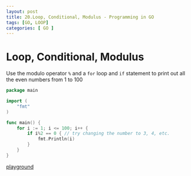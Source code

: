 ```yaml
---
layout: post
title: 20.Loop, Conditional, Modulus - Programming in GO
tags: [GO, LOOP]
categories: [ GO ]
---
```

#  Loop, Conditional, Modulus

Use the modulo operator `%`  and a `for` loop and `if` statement to print out all the even numbers from 1 to 100

```go
package main

import (
	"fmt"
)

func main() {
	for i := 1; i <= 100; i++ {
		if i%2 == 0 { // try changing the number to 3, 4, etc.
			fmt.Println(i)
		}
	}
}
```

[playground](https://play.golang.org/p/mhwuHNMCEF)

